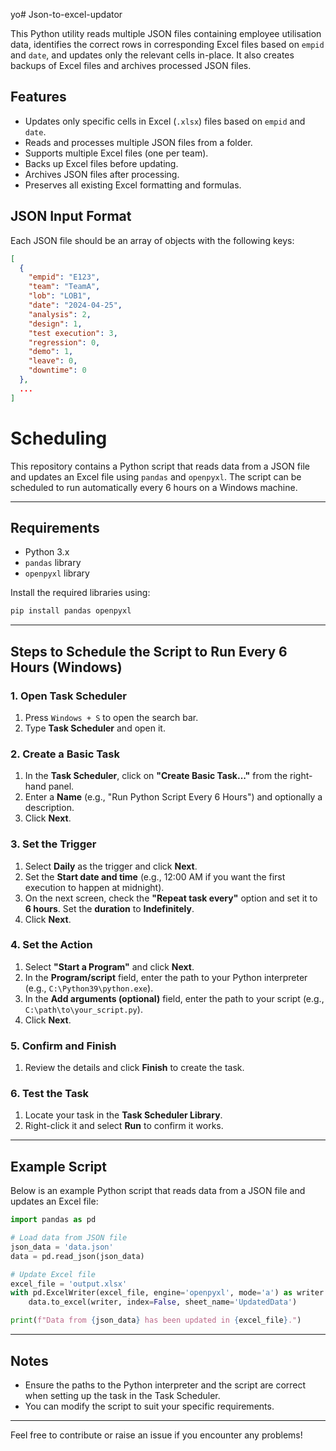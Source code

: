 yo# Json-to-excel-updator

This Python utility reads multiple JSON files containing employee utilisation data, identifies the correct rows in corresponding Excel files based on `empid` and `date`, and updates only the relevant cells in-place. It also creates backups of Excel files and archives processed JSON files.

## Features

- Updates only specific cells in Excel (`.xlsx`) files based on `empid` and `date`.
- Reads and processes multiple JSON files from a folder.
- Supports multiple Excel files (one per team).
- Backs up Excel files before updating.
- Archives JSON files after processing.
- Preserves all existing Excel formatting and formulas.


## JSON Input Format

Each JSON file should be an array of objects with the following keys:

```json
[
  {
    "empid": "E123",
    "team": "TeamA",
    "lob": "LOB1",
    "date": "2024-04-25",
    "analysis": 2,
    "design": 1,
    "test execution": 3,
    "regression": 0,
    "demo": 1,
    "leave": 0,
    "downtime": 0
  },
  ...
]
```


# Scheduling

This repository contains a Python script that reads data from a JSON file and updates an Excel file using `pandas` and `openpyxl`. The script can be scheduled to run automatically every 6 hours on a Windows machine.

---

## Requirements

- Python 3.x
- `pandas` library
- `openpyxl` library

Install the required libraries using:
```bash
pip install pandas openpyxl
```

---

## Steps to Schedule the Script to Run Every 6 Hours (Windows)

### 1. Open Task Scheduler
1. Press `Windows + S` to open the search bar.
2. Type **Task Scheduler** and open it.

### 2. Create a Basic Task
1. In the **Task Scheduler**, click on **"Create Basic Task..."** from the right-hand panel.
2. Enter a **Name** (e.g., "Run Python Script Every 6 Hours") and optionally a description.
3. Click **Next**.

### 3. Set the Trigger
1. Select **Daily** as the trigger and click **Next**.
2. Set the **Start date and time** (e.g., 12:00 AM if you want the first execution to happen at midnight).
3. On the next screen, check the **"Repeat task every"** option and set it to **6 hours**. Set the **duration** to **Indefinitely**.
4. Click **Next**.

### 4. Set the Action
1. Select **"Start a Program"** and click **Next**.
2. In the **Program/script** field, enter the path to your Python interpreter (e.g., `C:\Python39\python.exe`).
3. In the **Add arguments (optional)** field, enter the path to your script (e.g., `C:\path\to\your_script.py`).
4. Click **Next**.

### 5. Confirm and Finish
1. Review the details and click **Finish** to create the task.

### 6. Test the Task
1. Locate your task in the **Task Scheduler Library**.
2. Right-click it and select **Run** to confirm it works.

---

## Example Script

Below is an example Python script that reads data from a JSON file and updates an Excel file:

```python
import pandas as pd

# Load data from JSON file
json_data = 'data.json'
data = pd.read_json(json_data)

# Update Excel file
excel_file = 'output.xlsx'
with pd.ExcelWriter(excel_file, engine='openpyxl', mode='a') as writer:
    data.to_excel(writer, index=False, sheet_name='UpdatedData')

print(f"Data from {json_data} has been updated in {excel_file}.")
```

---

## Notes
- Ensure the paths to the Python interpreter and the script are correct when setting up the task in the Task Scheduler.
- You can modify the script to suit your specific requirements.

---

Feel free to contribute or raise an issue if you encounter any problems!

